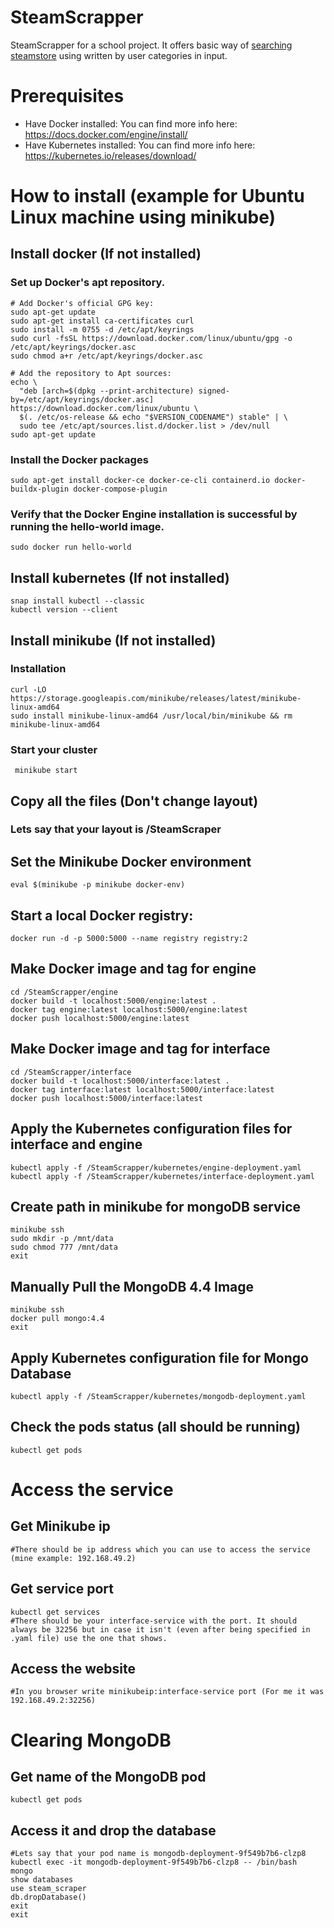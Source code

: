 # SteamScrapper
SteamScrapper for a school project. It offers basic way of <a href="https://store.steampowered.com/">searching steamstore</a> using written by user categories in input.
# Prerequisites
* Have Docker installed: You can find more info here: https://docs.docker.com/engine/install/
* Have Kubernetes installed: You can find more info here: https://kubernetes.io/releases/download/
# How to install (example for Ubuntu Linux machine using minikube)
##  Install docker (If not installed)
### Set up Docker's apt repository.
    # Add Docker's official GPG key:
    sudo apt-get update
    sudo apt-get install ca-certificates curl
    sudo install -m 0755 -d /etc/apt/keyrings
    sudo curl -fsSL https://download.docker.com/linux/ubuntu/gpg -o /etc/apt/keyrings/docker.asc
    sudo chmod a+r /etc/apt/keyrings/docker.asc
    
    # Add the repository to Apt sources:
    echo \
      "deb [arch=$(dpkg --print-architecture) signed-by=/etc/apt/keyrings/docker.asc] https://download.docker.com/linux/ubuntu \
      $(. /etc/os-release && echo "$VERSION_CODENAME") stable" | \
      sudo tee /etc/apt/sources.list.d/docker.list > /dev/null
    sudo apt-get update  
 ### Install the Docker packages
    sudo apt-get install docker-ce docker-ce-cli containerd.io docker-buildx-plugin docker-compose-plugin
 ### Verify that the Docker Engine installation is successful by running the hello-world image.
    sudo docker run hello-world
## Install kubernetes (If not installed)
    snap install kubectl --classic
    kubectl version --client
## Install minikube (If not installed)
### Installation
    curl -LO https://storage.googleapis.com/minikube/releases/latest/minikube-linux-amd64
    sudo install minikube-linux-amd64 /usr/local/bin/minikube && rm minikube-linux-amd64
### Start your cluster
     minikube start
## Copy all the files (Don't change layout)
### Lets say that your layout is /SteamScraper
## Set the Minikube Docker environment
    eval $(minikube -p minikube docker-env)
    
## Start a local Docker registry:
    docker run -d -p 5000:5000 --name registry registry:2   
    
## Make Docker image and tag for engine
    cd /SteamScrapper/engine
    docker build -t localhost:5000/engine:latest .
    docker tag engine:latest localhost:5000/engine:latest
    docker push localhost:5000/engine:latest

## Make Docker image and tag for interface
    cd /SteamScrapper/interface
    docker build -t localhost:5000/interface:latest .
    docker tag interface:latest localhost:5000/interface:latest
    docker push localhost:5000/interface:latest

## Apply the Kubernetes configuration files for interface and engine
    kubectl apply -f /SteamScrapper/kubernetes/engine-deployment.yaml
    kubectl apply -f /SteamScrapper/kubernetes/interface-deployment.yaml

##  Create path in minikube for mongoDB service
    minikube ssh
    sudo mkdir -p /mnt/data
    sudo chmod 777 /mnt/data
    exit

## Manually Pull the MongoDB 4.4 Image
    minikube ssh
    docker pull mongo:4.4
    exit
    
##  Apply Kubernetes configuration file for Mongo Database
    kubectl apply -f /SteamScrapper/kubernetes/mongodb-deployment.yaml

## Check the pods status (all should be running)
    kubectl get pods

# Access the service
## Get Minikube ip
    #There should be ip address which you can use to access the service (mine example: 192.168.49.2)
## Get service port
    kubectl get services
    #There should be your interface-service with the port. It should always be 32256 but in case it isn't (even after being specified in .yaml file) use the one that shows.
## Access the website
    #In you browser write minikubeip:interface-service port (For me it was 192.168.49.2:32256)

# Clearing MongoDB
## Get name of the MongoDB pod
    kubectl get pods
## Access it and drop the database
    #Lets say that your pod name is mongodb-deployment-9f549b7b6-clzp8
    kubectl exec -it mongodb-deployment-9f549b7b6-clzp8 -- /bin/bash
    mongo
    show databases
    use steam_scraper
    db.dropDatabase()
    exit
    exit
